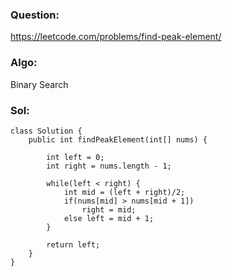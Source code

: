 ### Question:
https://leetcode.com/problems/find-peak-element/

### Algo:
Binary Search

### Sol:
```
class Solution {
    public int findPeakElement(int[] nums) {
        
        int left = 0;
        int right = nums.length - 1;
        
        while(left < right) {
            int mid = (left + right)/2;
            if(nums[mid] > nums[mid + 1])
                right = mid;
            else left = mid + 1;
        }
        
        return left;
    }
}
```
